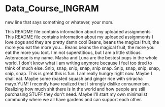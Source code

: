 # Data_Course_INGRAM

new line that says something or whatever, your mom.

This README file contains information about my uploaded assignments
This README file contains information about my uploaded assignments
I love dogs and they are pretty damn cool
Beans, beans the magical fruit, the more you eat the more you...
Beans beans the magical fruit, the more you eat the more you toot.
I'm not superstitious, but I am a little stitious.
Asteraceae is my name.
Masha and Luna are the bestest pups in the whole world. I don't know what I am writing anymore because I feel too tired to think of much else.
Snip, snap, snip, snap, snip snap.
Snip, snap, snip, snap, snip, snap.
This is great this is fun.
I am really hungry right now. Maybe I shall eat.
Maybe some roasted squash and ginger rice with sriracha mayo.YUM!
I recently have realized that I strongly dislike consumerism. Realizing how much shit there is in the world and how people are still purchasing STUFF they don't need. Maybe I'll start my own minimalist community where we all have gardens and can support each other.
